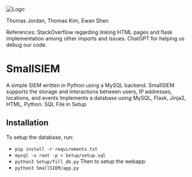 ![Logo](logo.png)

Thomas Jordan, Thomas Kim, Ewan Shen

References: StackOverflow regarding linking HTML pages and flask implementation among other imports and issues. ChatGPT for helping us debug our code.

# SmallSIEM
A simple SIEM written in Python using a MySQL backend.
SmallSIEM supports the storage and interactions between users, IP addresses, locations, and events
Implements a database using MySQL, Flask, Jinja2, HTML, Python.
SQL File in Setup


## Installation
To setup the database, run:
- `pip install -r requirements.txt`
- `mysql -u root -p < Setup/setup.sql`
- `python3 Setup/fill_db.py`
Then to setup the webapp:
- `python3 SmallSIEM/app.py`
